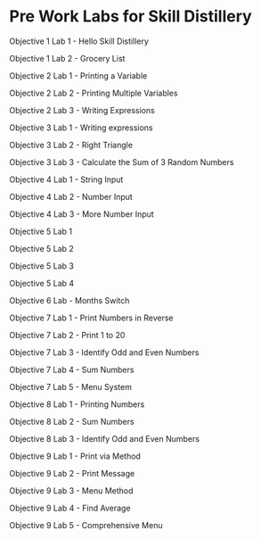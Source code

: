 # Pre Work Labs for Skill Distillery

Objective 1 Lab 1 - Hello Skill Distillery

Objective 1 Lab 2 - Grocery List

Objective 2 Lab 1 - Printing a Variable

Objective 2 Lab 2 - Printing Multiple Variables

Objective 2 Lab 3 - Writing Expressions

Objective 3 Lab 1 - Writing expressions

Objective 3 Lab 2 - Right Triangle

Objective 3 Lab 3 - Calculate the Sum of 3 Random Numbers

Objective 4 Lab 1 - String Input

Objective 4 Lab 2 - Number Input

Objective 4 Lab 3 - More Number Input

Objective 5 Lab 1

Objective 5 Lab 2

Objective 5 Lab 3

Objective 5 Lab 4

Objective 6 Lab - Months Switch

Objective 7 Lab 1 - Print Numbers in Reverse

Objective 7 Lab 2 - Print 1 to 20

Objective 7 Lab 3 - Identify Odd and Even Numbers

Objective 7 Lab 4 - Sum Numbers

Objective 7 Lab 5 - Menu System

Objective 8 Lab 1 - Printing Numbers

Objective 8 Lab 2 - Sum Numbers

Objective 8 Lab 3 - Identify Odd and Even Numbers

Objective 9 Lab 1 - Print via Method

Objective 9 Lab 2 - Print Message

Objective 9 Lab 3 - Menu Method

Objective 9 Lab 4 - Find Average

Objective 9 Lab 5 - Comprehensive Menu
